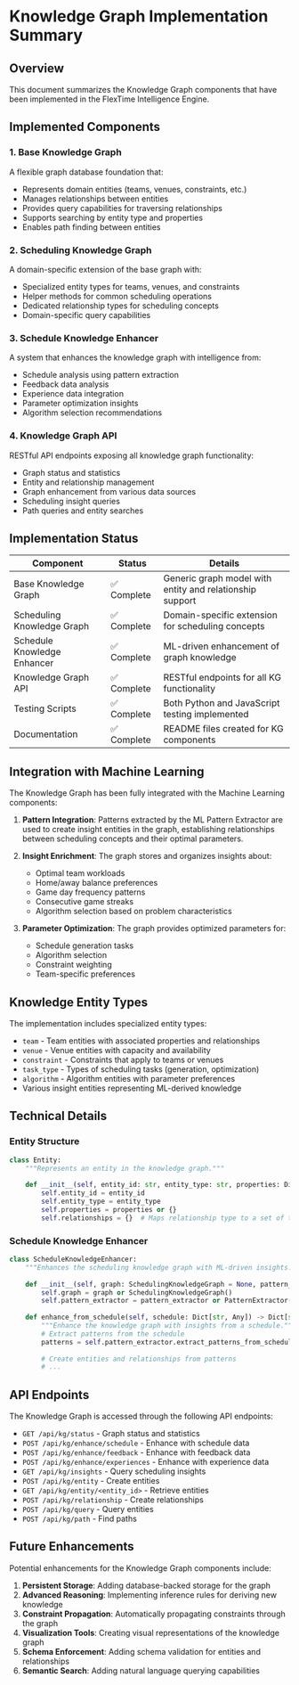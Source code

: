 # Knowledge Graph Implementation Summary

## Overview

This document summarizes the Knowledge Graph components that have been implemented in the FlexTime Intelligence Engine.

## Implemented Components

### 1. Base Knowledge Graph

A flexible graph database foundation that:
- Represents domain entities (teams, venues, constraints, etc.)
- Manages relationships between entities
- Provides query capabilities for traversing relationships
- Supports searching by entity type and properties
- Enables path finding between entities

### 2. Scheduling Knowledge Graph

A domain-specific extension of the base graph with:
- Specialized entity types for teams, venues, and constraints
- Helper methods for common scheduling operations
- Dedicated relationship types for scheduling concepts
- Domain-specific query capabilities

### 3. Schedule Knowledge Enhancer

A system that enhances the knowledge graph with intelligence from:
- Schedule analysis using pattern extraction
- Feedback data analysis
- Experience data integration
- Parameter optimization insights
- Algorithm selection recommendations

### 4. Knowledge Graph API

RESTful API endpoints exposing all knowledge graph functionality:
- Graph status and statistics
- Entity and relationship management
- Graph enhancement from various data sources
- Scheduling insight queries
- Path queries and entity searches

## Implementation Status

| Component | Status | Details |
|-----------|--------|---------|
| Base Knowledge Graph | ✅ Complete | Generic graph model with entity and relationship support |
| Scheduling Knowledge Graph | ✅ Complete | Domain-specific extension for scheduling concepts |
| Schedule Knowledge Enhancer | ✅ Complete | ML-driven enhancement of graph knowledge |
| Knowledge Graph API | ✅ Complete | RESTful endpoints for all KG functionality |
| Testing Scripts | ✅ Complete | Both Python and JavaScript testing implemented |
| Documentation | ✅ Complete | README files created for KG components |

## Integration with Machine Learning

The Knowledge Graph has been fully integrated with the Machine Learning components:

1. **Pattern Integration**: Patterns extracted by the ML Pattern Extractor are used to create insight entities in the graph, establishing relationships between scheduling concepts and their optimal parameters.

2. **Insight Enrichment**: The graph stores and organizes insights about:
   - Optimal team workloads
   - Home/away balance preferences
   - Game day frequency patterns
   - Consecutive game streaks
   - Algorithm selection based on problem characteristics

3. **Parameter Optimization**: The graph provides optimized parameters for:
   - Schedule generation tasks
   - Algorithm selection
   - Constraint weighting
   - Team-specific preferences

## Knowledge Entity Types

The implementation includes specialized entity types:
- `team` - Team entities with associated properties and relationships
- `venue` - Venue entities with capacity and availability
- `constraint` - Constraints that apply to teams or venues
- `task_type` - Types of scheduling tasks (generation, optimization)
- `algorithm` - Algorithm entities with parameter preferences
- Various insight entities representing ML-derived knowledge

## Technical Details

### Entity Structure

```python
class Entity:
    """Represents an entity in the knowledge graph."""
    
    def __init__(self, entity_id: str, entity_type: str, properties: Dict[str, Any] = None):
        self.entity_id = entity_id
        self.entity_type = entity_type
        self.properties = properties or {}
        self.relationships = {}  # Maps relationship type to a set of target entity IDs
```

### Schedule Knowledge Enhancer

```python
class ScheduleKnowledgeEnhancer:
    """Enhances the scheduling knowledge graph with ML-driven insights."""
    
    def __init__(self, graph: SchedulingKnowledgeGraph = None, pattern_extractor: PatternExtractor = None):
        self.graph = graph or SchedulingKnowledgeGraph()
        self.pattern_extractor = pattern_extractor or PatternExtractor()
        
    def enhance_from_schedule(self, schedule: Dict[str, Any]) -> Dict[str, Any]:
        """Enhance the knowledge graph with insights from a schedule."""
        # Extract patterns from the schedule
        patterns = self.pattern_extractor.extract_patterns_from_schedule(schedule)
        
        # Create entities and relationships from patterns
        # ...
```

## API Endpoints

The Knowledge Graph is accessed through the following API endpoints:

- `GET /api/kg/status` - Graph status and statistics
- `POST /api/kg/enhance/schedule` - Enhance with schedule data
- `POST /api/kg/enhance/feedback` - Enhance with feedback data
- `POST /api/kg/enhance/experiences` - Enhance with experience data
- `GET /api/kg/insights` - Query scheduling insights
- `POST /api/kg/entity` - Create entities
- `GET /api/kg/entity/<entity_id>` - Retrieve entities
- `POST /api/kg/relationship` - Create relationships
- `POST /api/kg/query` - Query entities
- `POST /api/kg/path` - Find paths

## Future Enhancements

Potential enhancements for the Knowledge Graph components include:

1. **Persistent Storage**: Adding database-backed storage for the graph
2. **Advanced Reasoning**: Implementing inference rules for deriving new knowledge
3. **Constraint Propagation**: Automatically propagating constraints through the graph
4. **Visualization Tools**: Creating visual representations of the knowledge graph
5. **Schema Enforcement**: Adding schema validation for entities and relationships
6. **Semantic Search**: Adding natural language querying capabilities